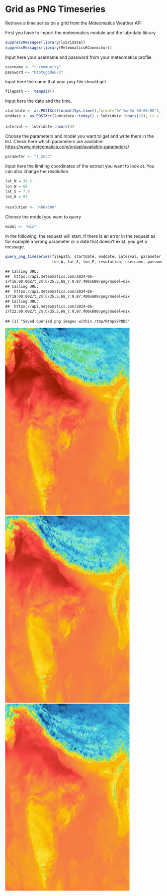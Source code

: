 Grid as PNG Timeseries
================

Retrieve a time series on a grid from the Meteomatics Weather API

First you have to import the meteomatics module and the lubridate
library

``` r
suppressMessages(library(lubridate))
suppressMessages(library(MeteomaticsRConnector))
```

Input here your username and password from your meteomatics profile

``` r
username <- "r-community"
password <- "Utotugode673"
```

Input here the name that your png-file should get.

``` r
filepath <-  tempdir()
```

Input here the date and the time.

``` r
startdate <- as.POSIXct(format(Sys.time(),format="%Y-%m-%d %H:00:00"), tz="UTC")
enddate <- as.POSIXct(lubridate::today() + lubridate::hours(23), tz = "UTC")

interval <- lubridate::hours(3)
```

Choose the parameters and model you want to get and write them in the
list. Check here which parameters are available:
<https://www.meteomatics.com/en/api/available-parameters/>

``` r
parameter <- "t_2m:C"
```

Input here the limiting coordinates of the extract you want to look at.
You can also change the resolution.

``` r
lat_N = 35.5
lon_W = 68
lat_S = 7.9
lon_E = 97

resolution <- "400x600"
```

Choose the model you want to query

``` r
model <- "mix"
```

In the following, the request will start. If there is an error in the
request as for example a wrong parameter or a date that doesn’t exist,
you get a message.

``` r
query_png_timeseries(filepath, startdate, enddate, interval, parameter, lat_N,
                     lon_W, lat_S, lon_E, resolution, username, password, model)
```

    ## Calling URL:
    ##  https://api.meteomatics.com/2024-06-17T16:00:00Z/t_2m:C/35.5,68_7.9,97:400x600/png?model=mix 
    ## Calling URL:
    ##  https://api.meteomatics.com/2024-06-17T19:00:00Z/t_2m:C/35.5,68_7.9,97:400x600/png?model=mix 
    ## Calling URL:
    ##  https://api.meteomatics.com/2024-06-17T22:00:00Z/t_2m:C/35.5,68_7.9,97:400x600/png?model=mix

    ## [1] "Saved queried png images within /tmp/Rtmpx9PQDd"

![](demo_images/t_2m_C_20240617_160000.png)
![](demo_images/t_2m_C_20240617_190000.png)
![](demo_images/t_2m_C_20240617_220000.png)
